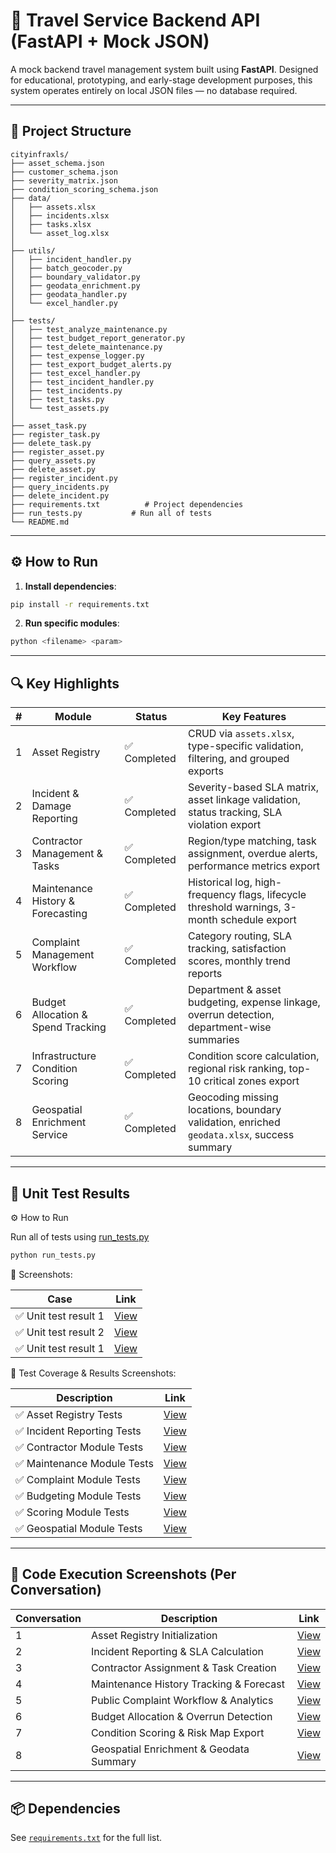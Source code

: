 # 🧭 Travel Service Backend API (FastAPI + Mock JSON)

A mock backend travel management system built using **FastAPI**. Designed for educational, prototyping, and early-stage development purposes, this system operates entirely on local JSON files — no database required.

---

## 📁 Project Structure

```
cityinfraxls/
├── asset_schema.json
├── customer_schema.json
├── severity_matrix.json
├── condition_scoring_schema.json
├── data/
│   ├── assets.xlsx
│   ├── incidents.xlsx
│   ├── tasks.xlsx
│   └── asset_log.xlsx
│
├── utils/
│   ├── incident_handler.py
│   ├── batch_geocoder.py
│   ├── boundary_validator.py
│   ├── geodata_enrichment.py
│   ├── geodata_handler.py
│   └── excel_handler.py
│
├── tests/
│   ├── test_analyze_maintenance.py
│   ├── test_budget_report_generator.py
│   ├── test_delete_maintenance.py
│   ├── test_expense_logger.py
│   ├── test_export_budget_alerts.py
│   ├── test_excel_handler.py
│   ├── test_incident_handler.py
│   ├── test_incidents.py
│   ├── test_tasks.py
│   └── test_assets.py
│
├── asset_task.py
├── register_task.py
├── delete_task.py
├── register_asset.py
├── query_assets.py
├── delete_asset.py
├── register_incident.py
├── query_incidents.py
├── delete_incident.py
├── requirements.txt          # Project dependencies
├── run_tests.py           # Run all of tests
└── README.md
```

---

## ⚙️ How to Run

1. **Install dependencies**:

```bash
pip install -r requirements.txt
```

2. **Run specific modules**:

```bash
python <filename> <param>
```

---

## 🔍 Key Highlights

| # | Module                             | Status      | Key Features                                                                                |
| - | ---------------------------------- | ----------- | ------------------------------------------------------------------------------------------- |
| 1 | Asset Registry                     | ✅ Completed | CRUD via `assets.xlsx`, type-specific validation, filtering, and grouped exports            |
| 2 | Incident & Damage Reporting        | ✅ Completed | Severity-based SLA matrix, asset linkage validation, status tracking, SLA violation export  |
| 3 | Contractor Management & Tasks      | ✅ Completed | Region/type matching, task assignment, overdue alerts, performance metrics export           |
| 4 | Maintenance History & Forecasting  | ✅ Completed | Historical log, high-frequency flags, lifecycle threshold warnings, 3-month schedule export |
| 5 | Complaint Management Workflow      | ✅ Completed | Category routing, SLA tracking, satisfaction scores, monthly trend reports                  |
| 6 | Budget Allocation & Spend Tracking | ✅ Completed | Department & asset budgeting, expense linkage, overrun detection, department-wise summaries |
| 7 | Infrastructure Condition Scoring   | ✅ Completed | Condition score calculation, regional risk ranking, top-10 critical zones export            |
| 8 | Geospatial Enrichment Service      | ✅ Completed | Geocoding missing locations, boundary validation, enriched `geodata.xlsx`, success summary  |

---

## 🧪 Unit Test Results
⚙️ How to Run

Run all of tests using [run_tests.py](https://github.com/riku-k061/CityInfraXLS/blob/main/run_tests.py) 

```bash
python run_tests.py 
```

📸 Screenshots:

| Case          | Link                                                                                          |
| -------------------- | --------------------------------------------------------------------------------------------- |
| ✅ Unit test result 1 | [View](https://drive.google.com/file/d/1iUv_Qr6YRFV0UYQbPnWoygdiA0mUizPv/view?usp=drive_link) |
| ✅ Unit test result 2 | [View](https://drive.google.com/file/d/1SKLOOqkrsjqduPJ8gsVndPDhf8R0-uMk/view?usp=drive_link) |
| ✅ Unit test result 1 | [View](https://drive.google.com/file/d/1AYAfl6i4gltsRrRg6KT4P3ns6mYCPwIk/view?usp=drive_link) |

📸 Test Coverage & Results Screenshots:

| Description                | Link                                                                                                  |
| -------------------------- | ----------------------------------------------------------------------------------------------------- |
| ✅ Asset Registry Tests     | [View](https://drive.google.com/file/d/1U3Tkvvyln48pwDkQyQ38SXSIEyduuLUF/view?usp=drive_link)       |
| ✅ Incident Reporting Tests | [View](https://drive.google.com/file/d/1-NB98TW4IMaERy4JIvG12xZMQmcN-nvG/view?usp=drive_link)       |
| ✅ Contractor Module Tests  | [View](https://drive.google.com/file/d/1uRW48uI7EqZGj-5ZDm0Wnjh1rsWJP-69/view?usp=drive_link)       |
| ✅ Maintenance Module Tests | [View](https://drive.google.com/file/d/1RJzKQDKQ554WNlt6w2EjyX37l_T1VcAI/view?usp=drive_link)       |
| ✅ Complaint Module Tests   | [View](https://drive.google.com/file/d/1LJno_h46pt9owl-mEvKQyth762U4yvcW/view?usp=drive_link)       |
| ✅ Budgeting Module Tests   | [View](https://drive.google.com/file/d/1dCH_tPTuEKVpSRdOIwglt4CuYK7R81dc/view?usp=drive_link)       |
| ✅ Scoring Module Tests     | [View](https://drive.google.com/file/d/1siEQZfXANfZCfTXXe3OWhlJgB71am61E/view?usp=drive_link)       |
| ✅ Geospatial Module Tests  | [View](https://drive.google.com/file/d/1uYqBLyKVUWcFr_69NzC_eWWcDYyi-yQM/view?usp=drive_link)       |


---

## 🚀 Code Execution Screenshots (Per Conversation)

| Conversation | Description                               | Link                                                                                          |
|--------------|-------------------------------------------|-----------------------------------------------------------------------------------------------|
| 1            | Asset Registry Initialization             | [View](https://drive.google.com/file/d/19B2yPybUS2J1m-UslhBliDIrOIr0nDBX/view?usp=drive_link) |
| 2            | Incident Reporting & SLA Calculation      | [View](https://drive.google.com/file/d/1zNlkf0a1oEDyjO7q_ICqq2GmIjy3f1Mp/view?usp=drive_link) |
| 3            | Contractor Assignment & Task Creation     | [View](https://drive.google.com/file/d/1L7qcUITsO4wRvi-Sy4gOzZlcNdROkqYG/view?usp=drive_link) |
| 4            | Maintenance History Tracking & Forecast   | [View](https://drive.google.com/file/d/1WeQpGfboTEefU0hvUkKXhObaimyWtjpL/view?usp=drive_link) |
| 5            | Public Complaint Workflow & Analytics     | [View](https://drive.google.com/file/d/1mW3B44SL9TVLladfKRHgp-8gMQ0wTi0f/view?usp=drive_link) |
| 6            | Budget Allocation & Overrun Detection     | [View](https://drive.google.com/file/d/1Y-DQzO3AhvXZwaOjJniFW-WAp6NWTYJ7/view?usp=drive_link) |
| 7            | Condition Scoring & Risk Map Export       | [View](https://drive.google.com/file/d/1siEQZfXANfZCfTXXe3OWhlJgB71am61E/view?usp=drive_link) |
| 8            | Geospatial Enrichment & Geodata Summary   | [View](https://drive.google.com/file/d/1ETRS_D7b5CbsoFdcd7irGd32lQJr6SVS/view?usp=drive_link) |

---

## 📦 Dependencies

See [`requirements.txt`](./requirements.txt) for the full list.

